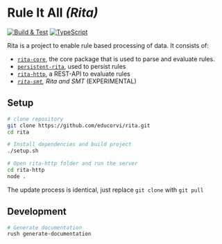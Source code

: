 # Rule It All _(Rita)_

[![Build & Test](https://github.com/educorvi/rita/actions/workflows/build&test.yml/badge.svg)](https://github.com/educorvi/rita/actions/workflows/build&test.yml)
[![TypeScript](https://img.shields.io/badge/%3C%2F%3E-TypeScript-%230074c1.svg)](http://www.typescriptlang.org/)

Rita is a project to enable rule based processing of data.
It consists of:

-   [`rita-core`](https://github.com/educorvi/rita/tree/main/rita-core), the core package that is used to parse and evaluate rules.
-   [`persistent-rita`](https://github.com/educorvi/rita/tree/main/persistent-rita), used to persist rules
-   [`rita-http`](https://github.com/educorvi/rita/tree/main/rita-http), a REST-API to evaluate rules
-   _[`rita-smt`](https://github.com/educorvi/rita/tree/main/rita-smt), Rita and SMT_ (EXPERIMENTAL)

## Setup

```bash
# clone repository
git clone https://github.com/educorvi/rita.git
cd rita

# Install dependencies and build project
./setup.sh

# Open rita-http folder and run the server
cd rita-http
node .
```

The update process is identical, just replace `git clone` with `git pull`

## Development

```bash
# Generate documentation
rush generate-documentation
```
